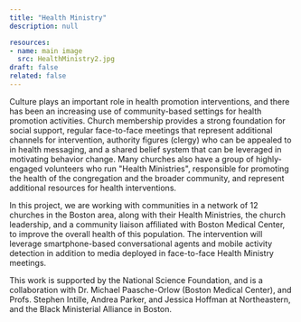 ```yaml
---
title: "Health Ministry"
description: null

resources:
- name: main image
  src: HealthMinistry2.jpg
draft: false
related: false
---
```


Culture plays an important role in health promotion interventions, and there has been an increasing use of community-based settings for health promotion activities. Church membership provides a strong foundation for social support, regular face-to-face meetings that represent additional channels for intervention, authority figures (clergy) who can be appealed to in health messaging, and a shared belief system that can be leveraged in motivating behavior change.
Many churches also have a group of highly-engaged volunteers who run "Health Ministries", responsible for promoting the health of the congregation and the broader community, and represent additional resources for health interventions.

In this project, we are working with communities in a network of 12 churches in the Boston area, along with their Health Ministries, the church leadership, and a community liaison affiliated with Boston Medical Center, to improve the overall health of this population. The intervention will leverage smartphone-based conversational agents and mobile activity detection in addition to media deployed in face-to-face Health Ministry meetings.

This work is supported by the National Science Foundation, and is a collaboration with Dr. Michael Paasche-Orlow (Boston Medical Center), and Profs. Stephen Intille, Andrea Parker, and Jessica Hoffman at Northeastern, and the Black Ministerial Alliance in Boston.


